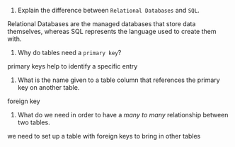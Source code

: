 1. Explain the difference between `Relational Databases` and `SQL`.
  
  Relational Databases are the managed databases that store data themselves, whereas SQL represents the language used to create them with.

1. Why do tables need a `primary key`?

  primary keys help to identify a specific entry

1. What is the name given to a table column that references the primary key on another table.

  foreign key

1. What do we need in order to have a _many to many_ relationship between two tables.

  we need to set up a table with foreign keys to bring in other tables